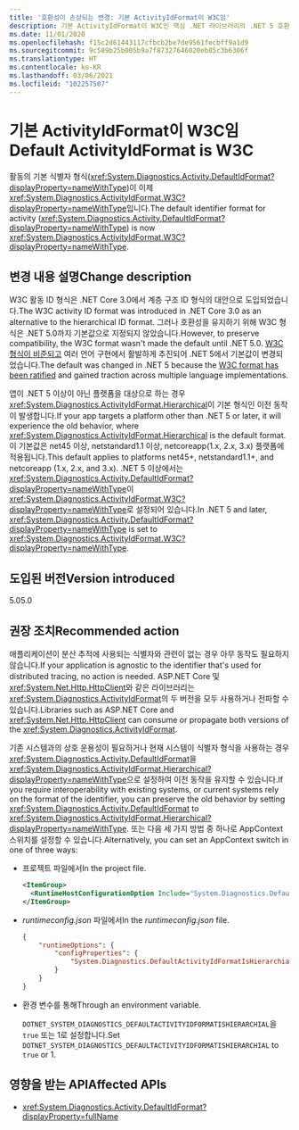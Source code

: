```yaml
---
title: '호환성이 손상되는 변경: 기본 ActivityIdFormat이 W3C임'
description: 기본 ActivityIdFormat이 W3C인 핵심 .NET 라이브러리의 .NET 5 호환성이 손상되는 변경에 관해 알아봅니다.
ms.date: 11/01/2020
ms.openlocfilehash: f15c2d61443117cfbcb2be7de9561fecbff9a1d9
ms.sourcegitcommit: 9c589b25b005b9a7f87327646020eb85c3b6306f
ms.translationtype: HT
ms.contentlocale: ko-KR
ms.lasthandoff: 03/06/2021
ms.locfileid: "102257507"
---
```

# <a name="default-activityidformat-is-w3c"></a><span data-ttu-id="4ce80-103">기본 ActivityIdFormat이 W3C임</span><span class="sxs-lookup"><span data-stu-id="4ce80-103">Default ActivityIdFormat is W3C</span></span>

<span data-ttu-id="4ce80-104">활동의 기본 식별자 형식(<xref:System.Diagnostics.Activity.DefaultIdFormat?displayProperty=nameWithType>)이 이제 <xref:System.Diagnostics.ActivityIdFormat.W3C?displayProperty=nameWithType>입니다.</span><span class="sxs-lookup"><span data-stu-id="4ce80-104">The default identifier format for activity (<xref:System.Diagnostics.Activity.DefaultIdFormat?displayProperty=nameWithType>) is now <xref:System.Diagnostics.ActivityIdFormat.W3C?displayProperty=nameWithType>.</span></span>

## <a name="change-description"></a><span data-ttu-id="4ce80-105">변경 내용 설명</span><span class="sxs-lookup"><span data-stu-id="4ce80-105">Change description</span></span>

<span data-ttu-id="4ce80-106">W3C 활동 ID 형식은 .NET Core 3.0에서 계층 구조 ID 형식의 대안으로 도입되었습니다.</span><span class="sxs-lookup"><span data-stu-id="4ce80-106">The W3C activity ID format was introduced in .NET Core 3.0 as an alternative to the hierarchical ID format.</span></span> <span data-ttu-id="4ce80-107">그러나 호환성을 유지하기 위해 W3C 형식은 .NET 5.0까지 기본값으로 지정되지 않았습니다.</span><span class="sxs-lookup"><span data-stu-id="4ce80-107">However, to preserve compatibility, the W3C format wasn't made the default until .NET 5.0.</span></span> <span data-ttu-id="4ce80-108">[W3C 형식이 비준되고](https://www.w3.org/TR/trace-context/) 여러 언어 구현에서 활발하게 추진되어 .NET 5에서 기본값이 변경되었습니다.</span><span class="sxs-lookup"><span data-stu-id="4ce80-108">The default was changed in .NET 5 because the [W3C format has been ratified](https://www.w3.org/TR/trace-context/) and gained traction across multiple language implementations.</span></span>

<span data-ttu-id="4ce80-109">앱이 .NET 5 이상이 아닌 플랫폼을 대상으로 하는 경우 <xref:System.Diagnostics.ActivityIdFormat.Hierarchical>이 기본 형식인 이전 동작이 발생합니다.</span><span class="sxs-lookup"><span data-stu-id="4ce80-109">If your app targets a platform other than .NET 5 or later, it will experience the old behavior, where <xref:System.Diagnostics.ActivityIdFormat.Hierarchical> is the default format.</span></span> <span data-ttu-id="4ce80-110">이 기본값은 net45 이상, netstandard1.1 이상, netcoreapp(1.x, 2.x, 3.x) 플랫폼에 적용됩니다.</span><span class="sxs-lookup"><span data-stu-id="4ce80-110">This default applies to platforms net45+, netstandard1.1+, and netcoreapp (1.x, 2.x, and 3.x).</span></span> <span data-ttu-id="4ce80-111">.NET 5 이상에서는 <xref:System.Diagnostics.Activity.DefaultIdFormat?displayProperty=nameWithType>이 <xref:System.Diagnostics.ActivityIdFormat.W3C?displayProperty=nameWithType>로 설정되어 있습니다.</span><span class="sxs-lookup"><span data-stu-id="4ce80-111">In .NET 5 and later, <xref:System.Diagnostics.Activity.DefaultIdFormat?displayProperty=nameWithType> is set to <xref:System.Diagnostics.ActivityIdFormat.W3C?displayProperty=nameWithType>.</span></span>

## <a name="version-introduced"></a><span data-ttu-id="4ce80-112">도입된 버전</span><span class="sxs-lookup"><span data-stu-id="4ce80-112">Version introduced</span></span>

<span data-ttu-id="4ce80-113">5.0</span><span class="sxs-lookup"><span data-stu-id="4ce80-113">5.0</span></span>

## <a name="recommended-action"></a><span data-ttu-id="4ce80-114">권장 조치</span><span class="sxs-lookup"><span data-stu-id="4ce80-114">Recommended action</span></span>

<span data-ttu-id="4ce80-115">애플리케이션이 분산 추적에 사용되는 식별자와 관련이 없는 경우 아무 동작도 필요하지 않습니다.</span><span class="sxs-lookup"><span data-stu-id="4ce80-115">If your application is agnostic to the identifier that's used for distributed tracing, no action is needed.</span></span> <span data-ttu-id="4ce80-116">ASP.NET Core 및 <xref:System.Net.Http.HttpClient>와 같은 라이브러리는 <xref:System.Diagnostics.ActivityIdFormat>의 두 버전을 모두 사용하거나 전파할 수 있습니다.</span><span class="sxs-lookup"><span data-stu-id="4ce80-116">Libraries such as ASP.NET Core and <xref:System.Net.Http.HttpClient> can consume or propagate both versions of the <xref:System.Diagnostics.ActivityIdFormat>.</span></span>

<span data-ttu-id="4ce80-117">기존 시스템과의 상호 운용성이 필요하거나 현재 시스템이 식별자 형식을 사용하는 경우 <xref:System.Diagnostics.Activity.DefaultIdFormat>을 <xref:System.Diagnostics.ActivityIdFormat.Hierarchical?displayProperty=nameWithType>으로 설정하여 이전 동작을 유지할 수 있습니다.</span><span class="sxs-lookup"><span data-stu-id="4ce80-117">If you require interoperability with existing systems, or current systems rely on the format of the identifier, you can preserve the old behavior by setting <xref:System.Diagnostics.Activity.DefaultIdFormat> to <xref:System.Diagnostics.ActivityIdFormat.Hierarchical?displayProperty=nameWithType>.</span></span> <span data-ttu-id="4ce80-118">또는 다음 세 가지 방법 중 하나로 AppContext 스위치를 설정할 수 있습니다.</span><span class="sxs-lookup"><span data-stu-id="4ce80-118">Alternatively, you can set an AppContext switch in one of three ways:</span></span>

- <span data-ttu-id="4ce80-119">프로젝트 파일에서</span><span class="sxs-lookup"><span data-stu-id="4ce80-119">In the project file.</span></span>

  ```xml
  <ItemGroup>
    <RuntimeHostConfigurationOption Include="System.Diagnostics.DefaultActivityIdFormatIsHierarchial" Value="true" />
  </ItemGroup>
  ```

- <span data-ttu-id="4ce80-120">*runtimeconfig.json* 파일에서</span><span class="sxs-lookup"><span data-stu-id="4ce80-120">In the *runtimeconfig.json* file.</span></span>

  ```json
  {
      "runtimeOptions": {
          "configProperties": {
              "System.Diagnostics.DefaultActivityIdFormatIsHierarchial": true
          }
      }
  }
  ```

- <span data-ttu-id="4ce80-121">환경 변수를 통해</span><span class="sxs-lookup"><span data-stu-id="4ce80-121">Through an environment variable.</span></span>

  <span data-ttu-id="4ce80-122">`DOTNET_SYSTEM_DIAGNOSTICS_DEFAULTACTIVITYIDFORMATISHIERARCHIAL`을 `true` 또는 1로 설정합니다.</span><span class="sxs-lookup"><span data-stu-id="4ce80-122">Set `DOTNET_SYSTEM_DIAGNOSTICS_DEFAULTACTIVITYIDFORMATISHIERARCHIAL` to `true` or 1.</span></span>

## <a name="affected-apis"></a><span data-ttu-id="4ce80-123">영향을 받는 API</span><span class="sxs-lookup"><span data-stu-id="4ce80-123">Affected APIs</span></span>

- <xref:System.Diagnostics.Activity.DefaultIdFormat?displayProperty=fullName>

<!--

### Category

Core .NET libraries

### Affected APIs

- `P:System.Diagnostics.Activity.DefaultIdFormat`

-->
